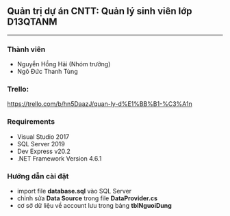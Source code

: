 ## Quản trị dự án CNTT: Quản lý sinh viên lớp D13QTANM
---

### Thành viên

- Nguyễn Hồng Hải (Nhóm trưởng)
- Ngô Đức Thanh Tùng

### Trello:
https://trello.com/b/hn5DaazJ/quan-ly-d%E1%BB%B1-%C3%A1n

### Requirements

- Visual Studio 2017
- SQL Server 2019
- Dev Express v20.2
- .NET Framework Version 4.6.1

### Hướng dẫn cài đặt

- import file **database.sql** vào SQL Server
- chỉnh sửa **Data Source** trong file **DataProvider.cs**
- cơ sở dữ liệu về account lưu trong bảng **tblNguoiDung**